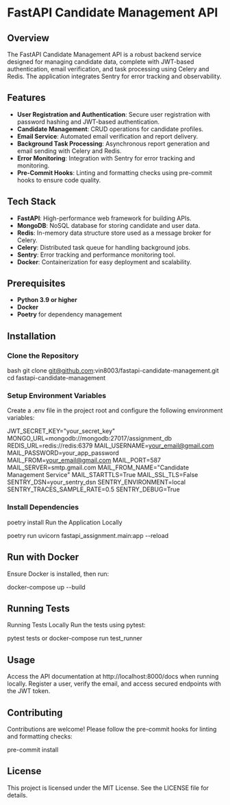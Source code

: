 # FastAPI Candidate Management API

## Overview
The FastAPI Candidate Management API is a robust backend service designed for managing candidate data, complete with JWT-based authentication, email verification, and task processing using Celery and Redis. The application integrates Sentry for error tracking and observability.

## Features
- **User Registration and Authentication**: Secure user registration with password hashing and JWT-based authentication.
- **Candidate Management**: CRUD operations for candidate profiles.
- **Email Service**: Automated email verification and report delivery.
- **Background Task Processing**: Asynchronous report generation and email sending with Celery and Redis.
- **Error Monitoring**: Integration with Sentry for error tracking and monitoring.
- **Pre-Commit Hooks**: Linting and formatting checks using pre-commit hooks to ensure code quality.

## Tech Stack
- **FastAPI**: High-performance web framework for building APIs.
- **MongoDB**: NoSQL database for storing candidate and user data.
- **Redis**: In-memory data structure store used as a message broker for Celery.
- **Celery**: Distributed task queue for handling background jobs.
- **Sentry**: Error tracking and performance monitoring tool.
- **Docker**: Containerization for easy deployment and scalability.

## Prerequisites
- **Python 3.9 or higher**
- **Docker**
- **Poetry** for dependency management

## Installation

### Clone the Repository
bash
git clone git@github.com:vin8003/fastapi-candidate-management.git
cd fastapi-candidate-management

### Setup Environment Variables

Create a .env file in the project root and configure the following environment variables:

JWT_SECRET_KEY="your_secret_key"
MONGO_URL=mongodb://mongodb:27017/assignment_db
REDIS_URL=redis://redis:6379
MAIL_USERNAME=your_email@gmail.com
MAIL_PASSWORD=your_app_password
MAIL_FROM=your_email@gmail.com
MAIL_PORT=587
MAIL_SERVER=smtp.gmail.com
MAIL_FROM_NAME="Candidate Management Service"
MAIL_STARTTLS=True
MAIL_SSL_TLS=False
SENTRY_DSN=your_sentry_dsn
SENTRY_ENVIRONMENT=local
SENTRY_TRACES_SAMPLE_RATE=0.5
SENTRY_DEBUG=True


### Install Dependencies

poetry install
Run the Application Locally

poetry run uvicorn fastapi_assignment.main:app --reload
## Run with Docker
Ensure Docker is installed, then run:


docker-compose up --build

## Running Tests

Running Tests Locally
Run the tests using pytest:


pytest tests
or
docker-compose run test_runner

## Usage

Access the API documentation at http://localhost:8000/docs when running locally.
Register a user, verify the email, and access secured endpoints with the JWT token.

## Contributing

Contributions are welcome! Please follow the pre-commit hooks for linting and formatting checks:


pre-commit install

## License

This project is licensed under the MIT License. See the LICENSE file for details.
